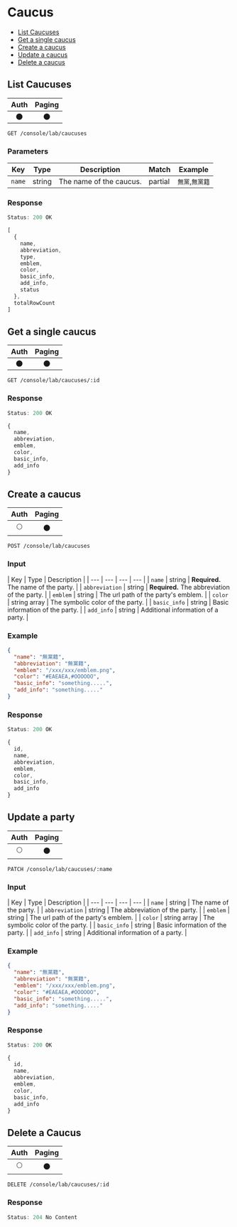 # Caucus

- [List Caucuses](#list-caucuses)
- [Get a single caucus](#get-a-single-caucus)
- [Create a caucus](#create-a-caucus)
- [Update a caucus](#update-a-caucus)
- [Delete a caucus](#delete-a-caucus)

## List Caucuses

| Auth | Paging |
| :---: | :---: |
| 🌑 | 🌑 |

```
GET /console/lab/caucuses
```

### Parameters

| Key | Type | Description | Match | Example |
| --- | --- | --- | --- | --- |
| `name` | string | The name of the caucus. | partial | `無黨`,`無黨籍` |

### Response

``` js
Status: 200 OK

[
  {
    name,
    abbreviation,
    type,
    emblem,
    color,
    basic_info,
    add_info,
    status
  },
  totalRowCount
]
```

## Get a single caucus

| Auth | Paging |
| :---: | :---: |
| 🌑 | 🌑 |

```
GET /console/lab/caucuses/:id
```

### Response

``` js
Status: 200 OK

{
  name,
  abbreviation,
  emblem,
  color,
  basic_info,
  add_info
}
```

## Create a caucus

| Auth | Paging |
| :---: | :---: |
| 🌕 | 🌑 |


```
POST /console/lab/caucuses
```

### Input

| Key | Type | Description |
| --- | --- | --- | --- |
| `name` | string | **Required.** The name of the party. |
| `abbreviation` | string | **Required.** The abbreviation of the party. |
| `emblem` | string | The url path of the party's emblem. |
| `color` | string array | The symbolic color of the party. |
| `basic_info` | string | Basic information of the party. |
| `add_info` | string | Additional information of a party. |


### Example

``` json
{
  "name": "無黨籍",
  "abbreviation": "無黨籍",
  "emblem": "/xxx/xxx/emblem.png",
  "color": "#EAEAEA,#OOOOOO",
  "basic_info": "something.....",
  "add_info": "something....."
}
```

### Response

``` js
Status: 200 OK

{
  id,
  name,
  abbreviation,
  emblem,
  color,
  basic_info,
  add_info
}
```

## Update a party

| Auth | Paging |
| :---: | :---: |
| 🌕 | 🌑 |

```
PATCH /console/lab/caucuses/:name
```

### Input

| Key | Type | Description |
| --- | --- | --- | --- |
| `name` | string | The name of the party. |
| `abbreviation` | string | The abbreviation of the party. |
| `emblem` | string | The url path of the party's emblem. |
| `color` | string array | The symbolic color of the party. |
| `basic_info` | string | Basic information of the party. |
| `add_info` | string | Additional information of a party. |

### Example

``` json
{
  "name": "無黨籍",
  "abbreviation": "無黨籍",
  "emblem": "/xxx/xxx/emblem.png",
  "color": "#EAEAEA,#OOOOOO",
  "basic_info": "something.....",
  "add_info": "something....."
}
```

### Response

``` js
Status: 200 OK

{
  id,
  name,
  abbreviation,
  emblem,
  color,
  basic_info,
  add_info
}
```

## Delete a Caucus

| Auth | Paging |
| :---: | :---: |
| 🌕 | 🌑 |

```
DELETE /console/lab/caucuses/:id
```

### Response

``` js
Status: 204 No Content
```